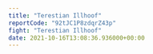 ```yaml
---
title: "Terestian Illhoof"
reportCode: "92tJC1P8zdqrZ43p"
fight: "Terestian Illhoof"
date: 2021-10-16T13:08:36.936000+00:00
---
```

